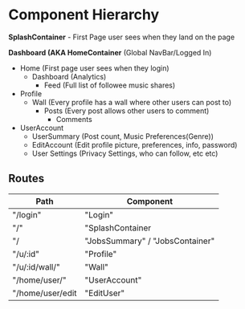 # Component Hierarchy

**SplashContainer** 
    - First Page user sees when they land on the page

**Dashboard (AKA HomeContainer** (Global NavBar/Logged In)
- Home (First page user sees when they login)
    - Dashboard (Analytics)
        - Feed (Full list of followee music shares)
- Profile
    - Wall (Every profile has a wall where other users can post to)
        - Posts (Every post allows other users to comment)
            - Comments
- UserAccount
    - UserSummary (Post count, Music Preferences(Genre))
    - EditAccount (Edit profile picture, preferences, info, password)
    - User Settings (Privacy Settings, who can follow, etc etc)

## Routes

|Path                | Component                       |
|--------------------|---------------------------------|
| "/login"           | "Login"                         |
| "/"                | "SplashContainer || Dashboard"  |
| "/                 | "JobsSummary" / "JobsContainer" |
| "/u/:id"           | "Profile"                       |
| "/u/:id/wall/"     | "Wall"                          |
| "/home/user/"      | "UserAccount"                   |
| "/home/user/edit   | "EditUser"                      |